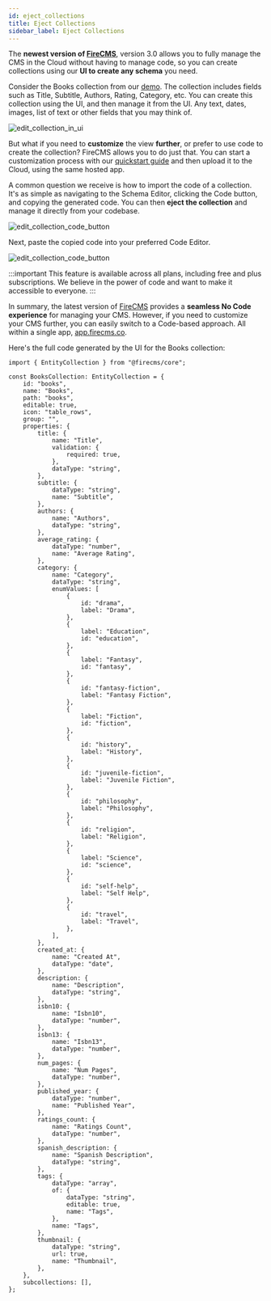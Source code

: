 ```yaml
---
id: eject_collections
title: Eject Collections
sidebar_label: Eject Collections
---
```


The **newest version of [FireCMS](https://app.firecms.co)**, version 3.0 allows you to fully manage the CMS in the Cloud
without having to manage code, so you can create collections using our **UI to create any schema** you need.

Consider the Books collection from our [demo](https://demo.firecms.co). The collection includes fields such as Title,
Subtitle, Authors, Rating, Category, etc. You can create this collection using the UI, and then manage it from the UI.
Any text, dates, images, list of text or other fields that you may think of.

![edit_collection_in_ui](/img/docs/collections/eject_collections_book_collection.png)

But what if you need to **customize** the view **further**, or prefer to use code to create the collection? FireCMS
allows you to do just that. You can start a customization process with
our [quickstart guide](https://firecms.co/docs/cloud/quickstart) and then upload it to the Cloud, using the same
hosted app.

A common question we receive is how to import the code of a collection. It's as simple as navigating to the Schema
Editor, clicking the Code button, and copying the generated code. You can then **eject the collection** and manage it
directly from your codebase.

![edit_collection_code_button](/img/docs/collections/eject_collections_code_button.png)

Next, paste the copied code into your preferred Code Editor.

![edit_collection_code_button](/img/docs/collections/eject_collections_code.png)

:::important
This feature is available across all plans, including free and plus subscriptions. We believe in the power of code and
want to make it accessible to everyone.
:::

In summary, the latest version of [FireCMS](https://app.firecms.co) provides a **seamless No Code experience** for
managing your CMS. However, if you need to customize your CMS further, you can easily switch to a Code-based approach.
All within a single app, [app.firecms.co](https://www.notion.so/e8af421701bb440ebcc4ef4ce265e9ad?pvs=21).

Here's the full code generated by the UI for the Books collection:

```tsx
import { EntityCollection } from "@firecms/core";

const BooksCollection: EntityCollection = {
    id: "books",
    name: "Books",
    path: "books",
    editable: true,
    icon: "table_rows",
    group: "",
    properties: {
        title: {
            name: "Title",
            validation: {
                required: true,
            },
            dataType: "string",
        },
        subtitle: {
            dataType: "string",
            name: "Subtitle",
        },
        authors: {
            name: "Authors",
            dataType: "string",
        },
        average_rating: {
            dataType: "number",
            name: "Average Rating",
        },
        category: {
            name: "Category",
            dataType: "string",
            enumValues: [
                {
                    id: "drama",
                    label: "Drama",
                },
                {
                    label: "Education",
                    id: "education",
                },
                {
                    label: "Fantasy",
                    id: "fantasy",
                },
                {
                    id: "fantasy-fiction",
                    label: "Fantasy Fiction",
                },
                {
                    label: "Fiction",
                    id: "fiction",
                },
                {
                    id: "history",
                    label: "History",
                },
                {
                    id: "juvenile-fiction",
                    label: "Juvenile Fiction",
                },
                {
                    id: "philosophy",
                    label: "Philosophy",
                },
                {
                    id: "religion",
                    label: "Religion",
                },
                {
                    label: "Science",
                    id: "science",
                },
                {
                    id: "self-help",
                    label: "Self Help",
                },
                {
                    id: "travel",
                    label: "Travel",
                },
            ],
        },
        created_at: {
            name: "Created At",
            dataType: "date",
        },
        description: {
            name: "Description",
            dataType: "string",
        },
        isbn10: {
            name: "Isbn10",
            dataType: "number",
        },
        isbn13: {
            name: "Isbn13",
            dataType: "number",
        },
        num_pages: {
            name: "Num Pages",
            dataType: "number",
        },
        published_year: {
            dataType: "number",
            name: "Published Year",
        },
        ratings_count: {
            name: "Ratings Count",
            dataType: "number",
        },
        spanish_description: {
            name: "Spanish Description",
            dataType: "string",
        },
        tags: {
            dataType: "array",
            of: {
                dataType: "string",
                editable: true,
                name: "Tags",
            },
            name: "Tags",
        },
        thumbnail: {
            dataType: "string",
            url: true,
            name: "Thumbnail",
        },
    },
    subcollections: [],
};
```
